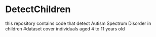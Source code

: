 # DetectChildren
this repository contains code that detect Autism Spectrum Disorder in children 
#dataset cover individuals aged 4 to 11 years old
